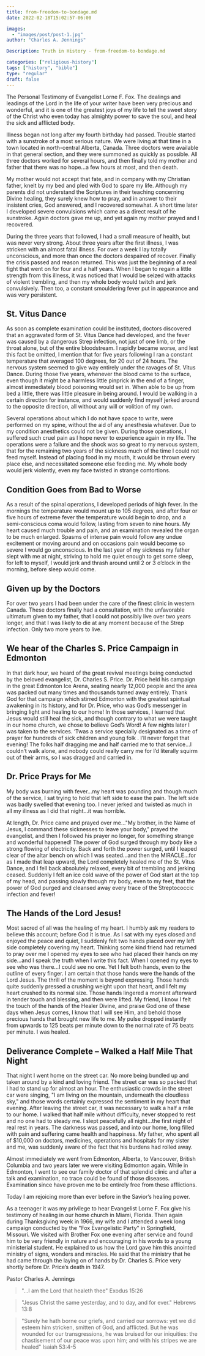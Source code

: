 ```yaml
---
title: from-freedom-to-bondage.md
date: 2022-02-18T15:02:57-06:00

images:
  - "images/post/post-1.jpg"
author: "Charles A. Jennings"

Description: Truth in History - from-freedom-to-bondage.md

categories: ["religious-history"]
tags: ["history", "bible"]
type: "regular"
draft: false
---
```


The Personal Testimony of Evangelist Lorne F. Fox. The dealings and leadings of the Lord in the life of your writer have been very precious and wonderful, and it is one of the greatest joys of my life to tell the sweet story of the Christ who even today has almighty power to save the soul, and heal the sick and afflicted body.

Illness began not long after my fourth birthday had passed. Trouble started with a sunstroke of a most serious nature. We were living at that time in a town located in north-central Alberta, Canada. Three doctors were available in that general section, and they were summoned as quickly as possible. All three doctors worked for several hours, and then finally told my mother and father that there was no hope...a few hours at most, and then death.

My mother would not accept that fate, and in company with my Christian father, knelt by my bed and pled with God to spare my life. Although my parents did not understand the Scriptures in their teaching concerning Divine healing, they surely knew how to pray, and in answer to their insistent cries, God answered, and I recovered somewhat. A short time later I developed severe convulsions which came as a direct result of he sunstroke. Again doctors gave me up, and yet again my mother prayed and I recovered.

During the three years that followed, I had a small measure of health, but was never very strong. About three years after the first illness, I was stricken with an almost fatal illness. For over a week I lay totally unconscious, and more than once the doctors despaired of recover. Finally the crisis passed and reason returned. This was just the beginning of a real fight that went on for four and a half years. When I began to regain a little strength from this illness, it was noticed that I would be seized with attacks of violent trembling, and then my whole body would twitch and jerk convulsively. Then too, a constant smouldering fever put in appearance and was very persistent.

## St. Vitus Dance

As soon as complete examination could be instituted, doctors discovered that an aggravated form of St. Vitus Dance had developed, and the fever was caused by a dangerous Strep infection, not just of one limb, or the throat alone, but of the entire bloodstream. I rapidly became worse, and lest this fact be omitted, I mention that for five years following I ran a constant temperature that averaged 100 degrees, for 20 out of 24 hours. The nervous system seemed to give way entirely under the ravages of St. Vitus Dance. During those five years, whenever the blood came to the surface, even though it might be a harmless little pinprick in the end of a finger, almost immediately blood poisoning would set in. When able to be up from bed a little, there was little pleasure in being around. I would be walking in a certain direction for instance, and would suddenly find myself jerked around to the opposite direction, all without any will or volition of my own.

Several operations about which I do not have space to write, were performed on my spine, without the aid of any anesthesia whatever. Due to my condition anesthetics could not be given. During those operations, I suffered such cruel pain as I hope never to experience again in my life. The operations were a failure and the shock was so great to my nervous system, that for the remaining two years of the sickness much of the time I could not feed myself. Instead of placing food in my mouth, it would be thrown every place else, and necessitated someone else feeding me. My whole body would jerk violently, even my face twisted in strange contortions.

## Condition Goes from Bad to Worse

As a result of the spinal operations, I developed periods of high fever. In the mornings the temperature would mount up to 105 degrees, and after four or five hours of extreme fever the temperature would begin to drop, and a semi-conscious coma would follow, lasting from seven to nine hours. My heart caused much trouble and pain, and an examination revealed the organ to be much enlarged. Spasms of intense pain would follow any undue excitement or moving around and on occasions pain would become so severe I would go unconscious. In the last year of my sickness my father slept with me at night, striving to hold me quiet enough to get some sleep, for left to myself, I would jerk and thrash around until 2 or 3 o’clock in the morning, before sleep would come.

## Given up by the Doctors

For over two years I had been under the care of the finest clinic in western Canada. These doctors finally had a consultation, with the unfavorable ultimatum given to my father, that I could not possibly live over two years longer, and that I was likely to die at any moment because of the Strep infection. Only two more years to live.

## We hear of the Charles S. Price Campaign in Edmonton

In that dark hour, we heard of the great revival meetings being conducted by the beloved evangelist, Dr. Charles S. Price. Dr. Price held his campaign in the great Edmonton Ice Arena, seating nearly 12,000 people and the area was packed out many times and thousands turned away entirely. Thank God for that campaign which stirred Edmonton with the greatest spiritual awakening in its history, and for Dr. Price, who was God’s messenger in bringing light and healing to our home! In those services, I learned that Jesus would still heal the sick, and though contrary to what we were taught in our home church, we chose to believe God’s Word! A few nights later I was taken to the services. ‘Twas a service specially designated as a time of prayer for hundreds of sick children and young folk . I’ll never forget that evening! The folks half dragging me and half carried me to that service...I couldn’t walk alone, and nobody could really carry me for I’d literally squirm out of their arms, so I was dragged and carried in.

## Dr. Price Prays for Me

My body was burning with fever...my heart was pounding and though much of the service, I sat trying to hold that left side to ease the pain. The left side was badly swelled that evening too. I never jerked and twisted as much in all my illness as I did that night...it was horrible.

At length, Dr. Price came and prayed over me..."My brother, in the Name of Jesus, I command these sicknesses to leave your body," prayed the evangelist, and then I followed his prayer no longer, for something strange and wonderful happened! The power of God surged through my body like a strong flowing of electricity. Back and forth the power surged, until I leaped clear of the altar bench on which I was seated...and then the MIRACLE...for as I made that leap upward, the Lord completely healed me of the St. Vitus Dance, and I fell back absolutely relaxed, every bit of trembling and jerking ceased. Suddenly I felt an ice cold wave of the power of God start at the top of my head, and passing slowly through my body, even to my feet, that the power of God purged and cleansed away every trace of the Streptococcic infection and fever!

## The Hands of the Lord Jesus!

Most sacred of all was the healing of my heart. I humbly ask my readers to believe this account; before God it is true. As I sat with my eyes closed and enjoyed the peace and quiet, I suddenly felt two hands placed over my left side completely covering my heart. Thinking some kind friend had returned to pray over me I opened my eyes to see who had placed their hands on my side...and I speak the truth when I write this fact. When I opened my eyes to see who was there...I could see no one. Yet I felt both hands, even to the outline of every finger. I am certain that those hands were the hands of the Lord Jesus. The thrill of the moment is beyond expressing. Those hands quite suddenly pressed a crushing weight upon that heart, and I felt my heart crushed to its normal size. Those hands lingered a moment afterward in tender touch and blessing, and then were lifted. My friend, I know I felt the touch of the hands of the Healer Divine, and praise God one of these days when Jesus comes, I know that I will see Him, and behold those precious hands that brought new life to me. My pulse dropped instantly from upwards to 125 beats per minute down to the normal rate of 75 beats per minute. I was healed.

## Deliverance Complete – Walked a Half Mile That Night

That night I went home on the street car. No more being bundled up and taken around by a kind and loving friend. The street car was so packed that I had to stand up for almost an hour. The enthusiastic crowds in the street car were singing, "I am living on the mountain, underneath the cloudless sky," and those words certainly expressed the sentiment in my heart that evening. After leaving the street car, it was necessary to walk a half a mile to our home. I walked that half mile without difficulty, never stopped to rest and no one had to steady me. I slept peacefully all night...the first night of real rest in years. The darkness was passed, and into our home, long filled with pain and suffering came health and happiness. My father, who spent all of $10,000 on doctors, medicines, operations and hospitals for my sister and me, was suddenly aware of the fact that his burdens had rolled away.

Almost immediately we went from Edmonton, Alberta, to Vancouver, British Columbia and two years later we were visiting Edmonton again. While in Edmonton, I went to see our family doctor of that splendid clinic and after a talk and examination, no trace could be found of those diseases. Examination since have proven me to be entirely free from these afflictions.

Today I am rejoicing more than ever before in the Savior’s healing power.

As a teenager it was my privilege to hear Evangelist Lorne F. Fox give his testimony of healing in our home church in Miami, Florida. Then again during Thanksgiving week in 1966, my wife and I attended a week long campaign conducted by the "Fox Evangelistic Party" in Springfield, Missouri. We visited with Brother Fox one evening after service and found him to be very friendly in nature and encouraging in his words to a young ministerial student. He explained to us how the Lord gave him this anointed ministry of signs, wonders and miracles. He said that the ministry that he had came through the laying on of hands by Dr. Charles S. Price very shortly before Dr. Price’s death in 1947.

Pastor Charles A. Jennings

>"...I am the Lord that healeth thee" Exodus 15:26

>"Jesus Christ the same yesterday, and to day, and for ever." Hebrews 13:8

>"Surely he hath borne our griefs, and carried our sorrows: yet we did esteem him stricken, smitten of God, and afflicted. But he was wounded for our transgressions, he was bruised for our iniquities: the chastisement of our peace was upon him; and with his stripes we are healed" Isaiah 53:4-5 